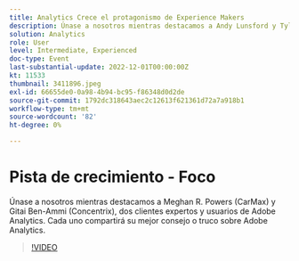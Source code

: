 ```yaml
---
title: Analytics Crece el protagonismo de Experience Makers
description: Únase a nosotros mientras destacamos a Andy Lunsford y Tyler Scott, dos clientes expertos y usuarios de Adobe Analytics. Cada uno compartirá su mejor consejo o truco sobre Adobe Analytics. Su sesión es seguida por una oportunidad de hacer preguntas en vivo. No te lo quieres perder.
solution: Analytics
role: User
level: Intermediate, Experienced
doc-type: Event
last-substantial-update: 2022-12-01T00:00:00Z
kt: 11533
thumbnail: 3411896.jpeg
exl-id: 66655de0-0a98-4b94-bc95-f86348d0d2de
source-git-commit: 1792dc318643aec2c12613f621361d72a7a918b1
workflow-type: tm+mt
source-wordcount: '82'
ht-degree: 0%

---
```


# Pista de crecimiento - Foco

Únase a nosotros mientras destacamos a Meghan R. Powers (CarMax) y Gitai Ben-Ammi (Concentrix), dos clientes expertos y usuarios de Adobe Analytics. Cada uno compartirá su mejor consejo o truco sobre Adobe Analytics.

>[!VIDEO](https://video.tv.adobe.com/v/3411896/?quality=12&learn=on)
